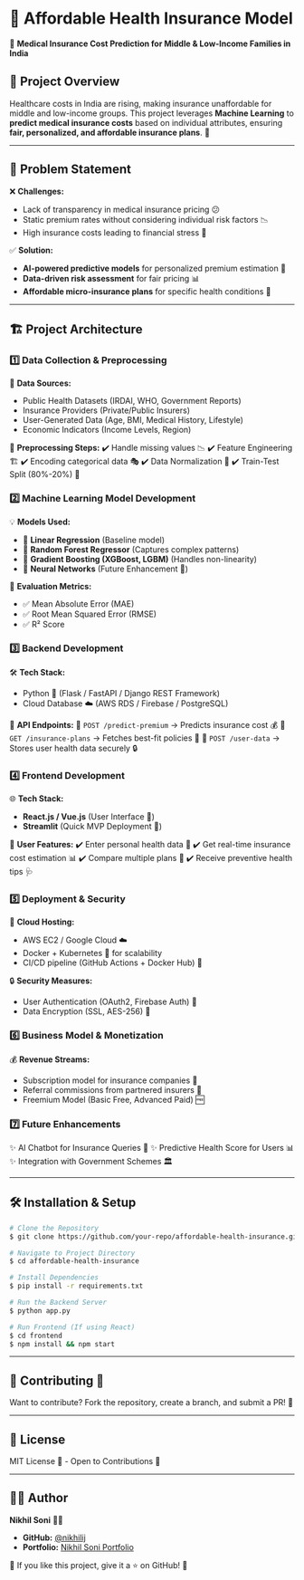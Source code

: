 # 🏥 Affordable Health Insurance Model

📌 **Medical Insurance Cost Prediction for Middle & Low-Income Families in India**

## 🚀 Project Overview
Healthcare costs in India are rising, making insurance unaffordable for middle and low-income groups. This project leverages **Machine Learning** to **predict medical insurance costs** based on individual attributes, ensuring **fair, personalized, and affordable insurance plans**. 🎯

---

## 📌 Problem Statement
❌ **Challenges:**
- Lack of transparency in medical insurance pricing 😕
- Static premium rates without considering individual risk factors 📉
- High insurance costs leading to financial stress 💸

✅ **Solution:**
- **AI-powered predictive models** for personalized premium estimation 🤖
- **Data-driven risk assessment** for fair pricing 📊
- **Affordable micro-insurance plans** for specific health conditions 🏥

---

## 🏗️ Project Architecture
### **1️⃣ Data Collection & Preprocessing**
📌 **Data Sources:**
- Public Health Datasets (IRDAI, WHO, Government Reports)
- Insurance Providers (Private/Public Insurers)
- User-Generated Data (Age, BMI, Medical History, Lifestyle)
- Economic Indicators (Income Levels, Region)

📌 **Preprocessing Steps:**
✔️ Handle missing values 📉
✔️ Feature Engineering 🏗️
✔️ Encoding categorical data 🎭
✔️ Data Normalization 📏
✔️ Train-Test Split (80%-20%) 🔄

### **2️⃣ Machine Learning Model Development**
💡 **Models Used:**
- 🔹 **Linear Regression** (Baseline model)
- 🔹 **Random Forest Regressor** (Captures complex patterns)
- 🔹 **Gradient Boosting (XGBoost, LGBM)** (Handles non-linearity)
- 🔹 **Neural Networks** (Future Enhancement 🚀)

📌 **Evaluation Metrics:**
- ✅ Mean Absolute Error (MAE)
- ✅ Root Mean Squared Error (RMSE)
- ✅ R² Score

### **3️⃣ Backend Development**
🛠️ **Tech Stack:**
- Python 🐍 (Flask / FastAPI / Django REST Framework)
- Cloud Database ☁️ (AWS RDS / Firebase / PostgreSQL)

📌 **API Endpoints:**
🔹 `POST /predict-premium` → Predicts insurance cost 💰
🔹 `GET /insurance-plans` → Fetches best-fit policies 📜
🔹 `POST /user-data` → Stores user health data securely 🔒

### **4️⃣ Frontend Development**
🌐 **Tech Stack:**
- **React.js / Vue.js** (User Interface 🎨)
- **Streamlit** (Quick MVP Deployment 🚀)

📌 **User Features:**
✔️ Enter personal health data 🏥
✔️ Get real-time insurance cost estimation 📊
✔️ Compare multiple plans 📑
✔️ Receive preventive health tips 🩺

### **5️⃣ Deployment & Security**
🚀 **Cloud Hosting:**
- AWS EC2 / Google Cloud ☁️
- Docker + Kubernetes 🐳 for scalability
- CI/CD pipeline (GitHub Actions + Docker Hub) 🔄

🔒 **Security Measures:**
- User Authentication (OAuth2, Firebase Auth) 🔑
- Data Encryption (SSL, AES-256) 🔐

### **6️⃣ Business Model & Monetization**
💰 **Revenue Streams:**
- Subscription model for insurance companies 📅
- Referral commissions from partnered insurers 🤝
- Freemium Model (Basic Free, Advanced Paid) 🆓

### **7️⃣ Future Enhancements**
✨ AI Chatbot for Insurance Queries 🤖
✨ Predictive Health Score for Users 📊
✨ Integration with Government Schemes 🏛️

---

## 🛠️ Installation & Setup
```bash
# Clone the Repository
$ git clone https://github.com/your-repo/affordable-health-insurance.git

# Navigate to Project Directory
$ cd affordable-health-insurance

# Install Dependencies
$ pip install -r requirements.txt

# Run the Backend Server
$ python app.py

# Run Frontend (If using React)
$ cd frontend
$ npm install && npm start
```

---

## 📢 Contributing 🤝
Want to contribute? Fork the repository, create a branch, and submit a PR! 🎉

---

## 📄 License
MIT License 📜 - Open to Contributions 🚀

---

## 👨‍💻 Author
**Nikhil Soni** 👨‍💻 
- **GitHub:** [@nikhilij](https://github.com/nikhilij)
- **Portfolio:** [Nikhil Soni Portfolio](https://nikhilij.github.io/nikhil-soni-portfolio/)

🌟 If you like this project, give it a ⭐ on GitHub! 🚀

